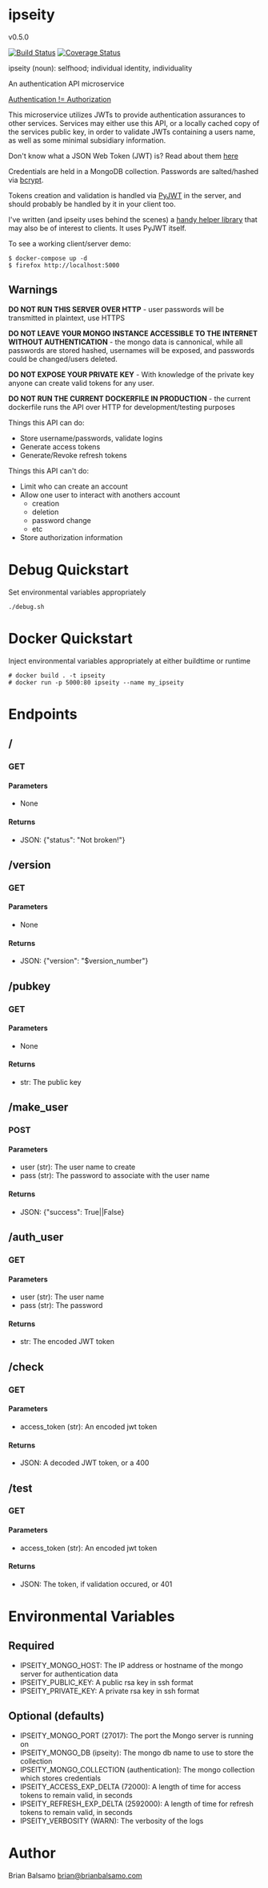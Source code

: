 # ipseity

v0.5.0

[![Build Status](https://travis-ci.org/bnbalsamo/ipseity.svg?branch=master)](https://travis-ci.org/bnbalsamo/ipseity) [![Coverage Status](https://coveralls.io/repos/github/bnbalsamo/ipseity/badge.svg?branch=master)](https://coveralls.io/github/bnbalsamo/ipseity?branch=master)


ipseity (noun): selfhood; individual identity, individuality


An authentication API microservice

[Authentication != Authorization](https://serverfault.com/questions/57077/what-is-the-difference-between-authentication-and-authorization)

This microservice utilizes JWTs to provide authentication assurances to other services. Services may either use this API, or a locally cached copy of the services public key, in order to validate JWTs containing a users name, as well as some minimal subsidiary information.

Don't know what a JSON Web Token (JWT) is? Read about them [here](https://jwt.io/)

Credentials are held in a MongoDB collection. Passwords are salted/hashed via [bcrypt](https://pypi.python.org/pypi/bcrypt).

Tokens creation and validation is handled via [PyJWT](https://pypi.python.org/pypi/PyJWT) in the server, and should probably be handled by it in your client too.

I've written (and ipseity uses behind the scenes) a [handy helper library](https://github.com/bnbalsamo/flask_jwtlib) that may also be of interest to clients. It uses PyJWT itself.

To see a working client/server demo:
```
$ docker-compose up -d
$ firefox http://localhost:5000
```

## Warnings

**DO NOT RUN THIS SERVER OVER HTTP** - user passwords will be transmitted in plaintext, use HTTPS

**DO NOT LEAVE YOUR MONGO INSTANCE ACCESSIBLE TO THE INTERNET WITHOUT AUTHENTICATION** - the mongo data is cannonical, while all passwords are stored hashed, usernames will be exposed, and passwords could be changed/users deleted.

**DO NOT EXPOSE YOUR PRIVATE KEY** - With knowledge of the private key anyone can create valid tokens for any user.

**DO NOT RUN THE CURRENT DOCKERFILE IN PRODUCTION** - the current dockerfile runs the API over HTTP for development/testing purposes

Things this API can do:
* Store username/passwords, validate logins
* Generate access tokens
* Generate/Revoke refresh tokens

Things this API can't do:
* Limit who can create an account
* Allow one user to interact with anothers account
    * creation
    * deletion
    * password change
    * etc
* Store authorization information

# Debug Quickstart
Set environmental variables appropriately
```
./debug.sh
```

# Docker Quickstart
Inject environmental variables appropriately at either buildtime or runtime
```
# docker build . -t ipseity 
# docker run -p 5000:80 ipseity --name my_ipseity
```

# Endpoints
## /
### GET
#### Parameters
* None
#### Returns
* JSON: {"status": "Not broken!"}

## /version
### GET
#### Parameters
* None
#### Returns
* JSON: {"version": "$version_number"}

## /pubkey
### GET
#### Parameters
* None
#### Returns
* str: The public key

## /make_user
### POST
#### Parameters
* user (str): The user name to create
* pass (str): The password to associate with the user name
#### Returns
* JSON: {"success": True||False}

## /auth_user
### GET
#### Parameters
* user (str): The user name
* pass (str): The password
#### Returns
* str: The encoded JWT token

## /check
### GET
#### Parameters
* access_token (str): An encoded jwt token
#### Returns
* JSON: A decoded JWT token, or a 400

## /test
### GET
#### Parameters
* access_token (str): An encoded jwt token
#### Returns
* JSON: The token, if validation occured, or 401

# Environmental Variables
## Required
* IPSEITY_MONGO_HOST: The IP address or hostname of the mongo server for authentication data
* IPSEITY_PUBLIC_KEY: A public rsa key in ssh format
* IPSEITY_PRIVATE_KEY: A private rsa key in ssh format
## Optional (defaults)
* IPSEITY_MONGO_PORT (27017): The port the Mongo server is running on
* IPSEITY_MONGO_DB (ipseity): The mongo db name to use to store the collection
* IPSEITY_MONGO_COLLECTION (authentication): The mongo collection which stores credentials
* IPSEITY_ACCESS_EXP_DELTA (72000): A length of time for access tokens to remain valid, in seconds
* IPSEITY_REFRESH_EXP_DELTA (2592000): A length of time for refresh tokens to remain valid, in seconds
* IPSEITY_VERBOSITY (WARN): The verbosity of the logs

# Author
Brian Balsamo <brian@brianbalsamo.com>
